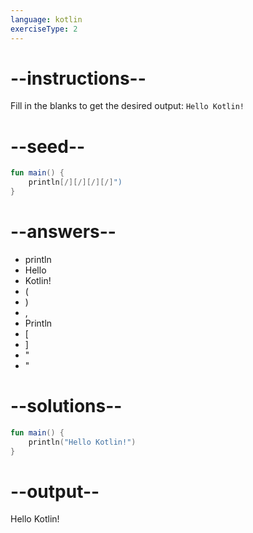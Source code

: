 ```yaml
---
language: kotlin
exerciseType: 2
---
```


# --instructions--

Fill in the blanks to get the desired output: `Hello Kotlin!`

# --seed--

```kotlin
fun main() {
    println[/][/][/][/]")
}
```

# --answers--

- println
- Hello
-  Kotlin!
- (
- )
- ,
- Println
- [
- ]
- "
- "

# --solutions--

```kotlin
fun main() {
    println("Hello Kotlin!")
}
```

# --output--

Hello Kotlin!
